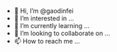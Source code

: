 - 👋 Hi, I’m @gaodinfei
- 👀 I’m interested in ...
- 🌱 I’m currently learning ...
- 💞️ I’m looking to collaborate on ...
- 📫 How to reach me ...

<!---
gaodinfei/gaodinfei is a ✨ special ✨ repository because its `README.md` (this file) appears on your GitHub profile.
You can click the Preview link to take a look at your changes.
--->
